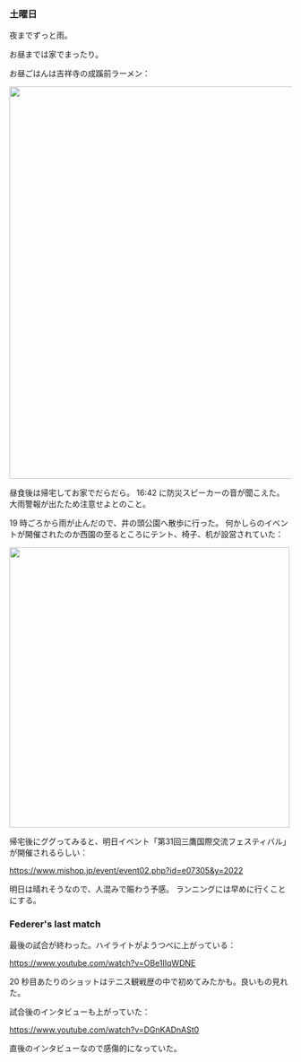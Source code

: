 ### 土曜日

夜までずっと雨。

お昼までは家でまったり。

お昼ごはんは吉祥寺の成蹊前ラーメン：

<img src="https://i.imgur.com/0r9dBYP.jpg" width="700">

昼食後は帰宅してお家でだらだら。
16:42 に防災スピーカーの音が聞こえた。
大雨警報が出たため注意せよとのこと。

19 時ごろから雨が止んだので、井の頭公園へ散歩に行った。
何かしらのイベントが開催されたのか西園の至るところにテント、椅子、机が設営されていた：

<img src="https://i.imgur.com/XhXeraj.jpg" width="500">

帰宅後にググってみると、明日イベント「第31回三鷹国際交流フェスティバル」が開催されるらしい：

https://www.mishop.jp/event/event02.php?id=e07305&y=2022

明日は晴れそうなので、人混みで賑わう予感。
ランニングには早めに行くことにする。

### Federer's last match

最後の試合が終わった。ハイライトがようつべに上がっている：

https://www.youtube.com/watch?v=OBe1IIqWDNE

20 秒目あたりのショットはテニス観戦歴の中で初めてみたかも。良いもの見れた。

試合後のインタビューも上がっていた：

https://www.youtube.com/watch?v=DGnKADnASt0

直後のインタビューなので感傷的になっていた。